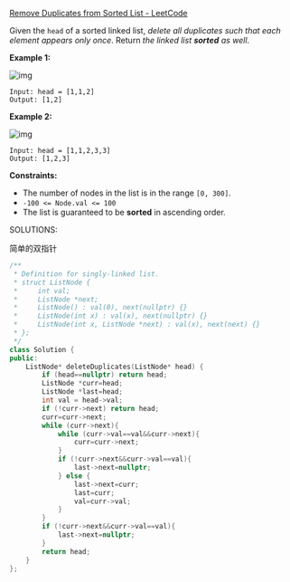 [Remove Duplicates from Sorted List - LeetCode](https://leetcode.com/problems/remove-duplicates-from-sorted-list/)

Given the `head` of a sorted linked list, *delete all duplicates such that each element appears only once*. Return *the linked list **sorted** as well*.

 

**Example 1:**

![img](https://assets.leetcode.com/uploads/2021/01/04/list1.jpg)

```
Input: head = [1,1,2]
Output: [1,2]
```

**Example 2:**

![img](https://assets.leetcode.com/uploads/2021/01/04/list2.jpg)

```
Input: head = [1,1,2,3,3]
Output: [1,2,3]
```

 

**Constraints:**

- The number of nodes in the list is in the range `[0, 300]`.
- `-100 <= Node.val <= 100`
- The list is guaranteed to be **sorted** in ascending order.

SOLUTIONS:

简单的双指针



```c++
/**
 * Definition for singly-linked list.
 * struct ListNode {
 *     int val;
 *     ListNode *next;
 *     ListNode() : val(0), next(nullptr) {}
 *     ListNode(int x) : val(x), next(nullptr) {}
 *     ListNode(int x, ListNode *next) : val(x), next(next) {}
 * };
 */
class Solution {
public:
    ListNode* deleteDuplicates(ListNode* head) {
        if (head==nullptr) return head;
        ListNode *curr=head;
        ListNode *last=head;
        int val = head->val;
        if (!curr->next) return head;
        curr=curr->next;
        while (curr->next){
            while (curr->val==val&&curr->next){
                curr=curr->next;
            }
            if (!curr->next&&curr->val==val){
                last->next=nullptr;
            } else {
                last->next=curr;
                last=curr;
                val=curr->val;  
            }
        }
        if (!curr->next&&curr->val==val){
            last->next=nullptr;
        }
        return head;
    }
};
```

